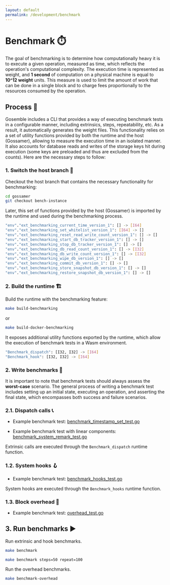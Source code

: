 ```yaml
---
layout: default
permalink: /development/benchmark
---
```


# Benchmark ⏱️ 

The goal of benchmarking is to determine how computationally heavy it is to execute a given operation, measured as time, which reflects the operation's computational complexity. The execution time is represented as weight, and **1 second** of computation on a physical machine is equal to **10^12 weight** units. This measure is used to limit the amount of work that can be done in a single block and to charge fees proportionally to the resources consumed by the operation.

## Process 📌

Gosemble includes a CLI that provides a way of executing benchmark tests in a configurable manner, including extrinsics, steps, repeatability, etc. As a result, it automatically generates the weight files. This functionality relies on a set of utility functions provided by both the runtime and the host (Gossamer), allowing to measure the execution time in an isolated manner. It also accounts for database reads and writes of the storage keys hit during execution (some keys are preloaded and thus are excluded from the counts).
Here are the necessary steps to follow:

### 1. Switch the host branch 🔀

Checkout the host branch that contains the necessary functionality for benchmarking:

```bash
cd gossamer
git checkout bench-instance
```

Later, this set of functions provided by the host (Gossamer) is imported by the runtime and used during the benchmarking process.

```bash
"env"."ext_benchmarking_current_time_version_1": [] -> [I64]
"env"."ext_benchmarking_set_whitelist_version_1": [I64] -> []
"env"."ext_benchmarking_reset_read_write_count_version_1": [] -> []
"env"."ext_benchmarking_start_db_tracker_version_1": [] -> []
"env"."ext_benchmarking_stop_db_tracker_version_1": [] -> []
"env"."ext_benchmarking_db_read_count_version_1": [] -> [I32]
"env"."ext_benchmarking_db_write_count_version_1": [] -> [I32]
"env"."ext_benchmarking_wipe_db_version_1": [] -> []
"env"."ext_benchmarking_commit_db_version_1": [] -> []
"env"."ext_benchmarking_store_snapshot_db_version_1": [] -> []
"env"."ext_benchmarking_restore_snapshot_db_version_1": [] -> []
```

### 2. Build the runtime 🏗️

Build the runtime with the benchmarking feature:

```bash
make build-benchmarking
```
or
```bash
make build-docker-benchmarking
```

It exposes additional utility functions exported by the runtime, which allow the execution of benchmark tests in a Wasm environment.

```bash
"Benchmark_dispatch": [I32, I32] -> [I64]
"Benchmark_hook": [I32, I32] -> [I64]
```

### 2. Write benchmarks 📝

It is important to note that benchmark tests should always assess the **worst-case** scenario. The general process of writing a benchmark test includes setting up an initial state, executing an operation, and asserting the final state, which encompasses both success and failure scenarios.

### 2.1. Dispatch calls 📞

* Example benchmark test:
[benchmark_timestamp_set_test.go](https://github.com/LimeChain/gosemble/blob/develop/runtime/benchmark_timestamp_set_test.go)

* Example benchmark test with linear components:
[benchmark_system_remark_test.go](https://github.com/LimeChain/gosemble/blob/develop/runtime/benchmark_timestamp_set_test.go)

Extrinsic calls are executed through the `Benchmark_dispatch` runtime function.

### 1.2. System hooks 🪝

* Example benchmark test:
[benchmark_hooks_test.go](https://github.com/LimeChain/gosemble/blob/develop/runtime/benchmark_hooks_test.go)

System hooks are executed through the `Benchmark_hooks` runtime function.

### 1.3. Block overhead 🧊

* Example benchmark test:
[overhead_test.go](https://github.com/LimeChain/gosemble/blob/develop/benchmarking/overhead_test.go)

## 3. Run benchmarks ▶️

Run extrinsic and hook benchmarks.

```bash
make benchmark
```
```bash
make benchmark steps=50 repeat=100
```

Run the overhead benchmarks.

```bash
make benchmark-overhead
```